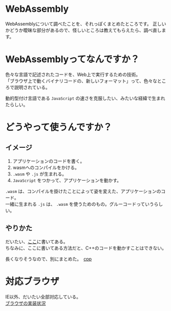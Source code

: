 # WebAssembly

WebAssemblyについて調べたことを、それっぽくまとめたところです。
正しいかどうか曖昧な部分があるので、怪しいところは教えてもらえたら、調べ直します。

# WebAssemblyってなんですか？

色々な言語で記述されたコードを、Web上で実行するための技術。  
「ブラウザ上で動くバイナリコードの、新しいフォーマット」って、色々なところで説明されている。

動的型付け言語である ```JavaScript``` の速さを克服したい、みたいな経緯で生まれたらしい。

# どうやって使うんですか？

## イメージ

1. アプリケーションのコードを書く。
2. wasmへのコンパイルをかける。
3. ```.wasm``` や ```.js``` が生まれる。
4. ```JavaScript``` をつかって、アプリケーションを動かす。

```.wasm``` は、コンパイルを掛けたことによって姿を変えた、アプリケーションのコード。  
一緒に生まれる ```.js``` は、 ```.wasm``` を使うためのもの。グルーコードっていうらしい。  

## やりかた

だいたい、[ここ](https://developer.mozilla.org/ja/docs/WebAssembly)に書いてある。  
ちなみに、ここに書いてある方法だと、C++のコードを動かすことはできない。

長くなりそうなので、別にまとめた。　[cpp](/cpp.md)

# 対応ブラウザ

IE以外、だいたい全部対応している。  
[ブラウザの実装状況](https://developer.mozilla.org/ja/docs/WebAssembly#Browser_compatibility)